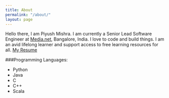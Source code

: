 ```yaml
---
title: About
permalink: "/about/"
layout: page
---
```


Hello there, I am Piyush Mishra. I am currently a Senior Lead Software Engineer at [Media.net](https://www.media.net/), Bangalore, India. I love to code and build things. I am an avid lifelong learner and support access to free learning resources for all. [My Resume](https://github.com/piymis/resume-1/raw/oct-2021/resume.pdf)

###Programming Languages:
* Python
* Java
* C
* C++
* Scala

  
